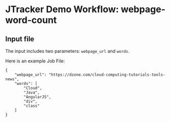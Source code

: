 # JTracker Demo Workflow: webpage-word-count

## Input file

The input includes two parameters: `webpage_url` and `words`.

Here is an example Job File:

```
{
    "webpage_url": "https://dzone.com/cloud-computing-tutorials-tools-news",
    "words": [
        "Cloud",
        "Java",
        "AngularJS",
        "div",
        "class"
    ]
}
```

